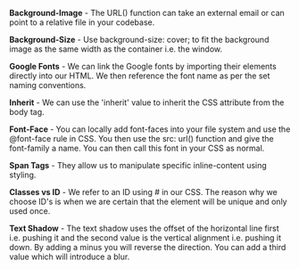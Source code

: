 **Background-Image** - The URL() function can take an external email or can point to
                       a relative file in your codebase.

**Background-Size** - Use background-size: cover; to fit the background image as the same
                      width as the container i.e. the window.

**Google Fonts** - We can link the Google fonts by importing their <link> elements directly into
                   our HTML. We then reference the font name as per the set naming conventions.

**Inherit** - We can use the 'inherit' value to inherit the CSS attribute from the body tag.

**Font-Face** - You can locally add font-faces into your file system and use the @font-face rule
                in CSS. You then use the src: url() function and give the font-family a name. You
                can then call this font in your CSS as normal.

**Span Tags** - They allow us to manipulate specific inline-content using styling.

**Classes vs ID** - We refer to an ID using # in our CSS. The reason why we choose ID's is when
                    we are certain that the element will be unique and only used once.

**Text Shadow** - The text shadow uses the offset of the horizontal line first i.e. pushing it
                  and the second value is the vertical alignment i.e. pushing it down. By adding a minus you will reverse the direction. You can add a third value which will introduce a blur.

